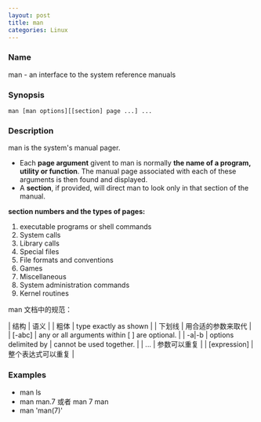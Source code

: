 ```yaml
---
layout: post
title: man
categories: Linux
---
```


### Name

man - an interface to the system reference manuals

### Synopsis

~~~
man [man options][[section] page ...] ...
~~~

### Description

man is the system's manual pager. 

* Each **page argument** givent to man is normally **the name of a program, utility or function**. The manual page associated with each of these arguments is then found and displayed. 
* A **section**, if provided, will direct man to look only in that section of the manual.

**section numbers and the types of pages:**
1. executable programs or shell commands
2. System calls
3. Library calls
4. Special files
5. File formats and conventions
6. Games
7. Miscellaneous
8. System administration commands
9. Kernel routines


man 文档中的规范：

| 结构 | 语义 |
| 粗体 | type exactly as shown |
| 下划线 | 用合适的参数来取代 |
| \[-abc\] | any or all arguments within \[ \] are optional. |
| -a\|-b | options delimited by \| cannot be used together. |
| ... | 参数可以重复 |
| \[expression\]  | 整个表达式可以重复 |

### Examples

* man ls
* man man.7 或者 man 7 man
* man 'man(7)'
